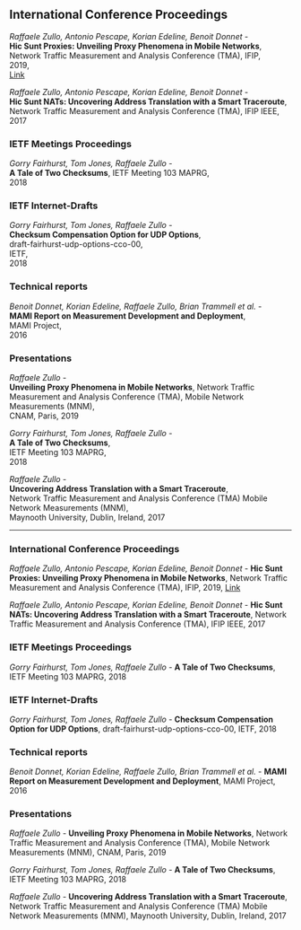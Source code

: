 ## International Conference Proceedings

_Raffaele Zullo, Antonio Pescape, Korian Edeline, Benoit Donnet_ -  
**Hic Sunt Proxies: Unveiling Proxy Phenomena in Mobile Networks**,  
Network Traffic Measurement and Analysis Conference (TMA),  IFIP,  
2019,  
[Link](url) 

_Raffaele Zullo, Antonio Pescape, Korian Edeline, Benoit Donnet_ -  
**Hic Sunt NATs: Uncovering Address Translation with a Smart Traceroute**,  
Network Traffic Measurement and Analysis Conference (TMA), IFIP IEEE, 
2017



### IETF Meetings Proceedings

_Gorry Fairhurst, Tom Jones, Raffaele Zullo_ -  
**A Tale of Two Checksums**, 
IETF Meeting 103 MAPRG,  
2018

### IETF Internet-Drafts
_Gorry Fairhurst, Tom Jones, Raffaele Zullo_ -  
**Checksum Compensation Option for UDP Options**,  
draft-fairhurst-udp-options-cco-00,  
IETF,  
2018

### Technical reports
_Benoit Donnet, Korian Edeline, Raffaele Zullo, Brian Trammell et al._ -  
**MAMI Report on Measurement Development and Deployment**,  
MAMI Project,  
2016

### Presentations
_Raffaele Zullo_ -  
**Unveiling Proxy Phenomena in Mobile Networks**,  Network Traffic Measurement and Analysis Conference (TMA), Mobile Network Measurements (MNM),  
CNAM, Paris, 2019

_Gorry Fairhurst, Tom Jones, Raffaele Zullo_ -  
**A Tale of Two Checksums**,  
IETF Meeting 103 MAPRG,  
2018

_Raffaele Zullo_ -  
**Uncovering Address Translation with a Smart Traceroute**,  
Network Traffic Measurement and Analysis Conference (TMA) Mobile Network Measurements (MNM),  
Maynooth University, Dublin, Ireland, 2017


----------------------



### International Conference Proceedings

_Raffaele Zullo, Antonio Pescape, Korian Edeline, Benoit Donnet_ - 
**Hic Sunt Proxies: Unveiling Proxy Phenomena in Mobile Networks**, 
Network Traffic Measurement and Analysis Conference (TMA), IFIP, 
2019, 
[Link](url) 

_Raffaele Zullo, Antonio Pescape, Korian Edeline, Benoit Donnet_ - 
**Hic Sunt NATs: Uncovering Address Translation with a Smart Traceroute**, 
Network Traffic Measurement and Analysis Conference (TMA), IFIP IEEE, 
2017



### IETF Meetings Proceedings

_Gorry Fairhurst, Tom Jones, Raffaele Zullo_ - 
**A Tale of Two Checksums**, 
IETF Meeting 103 MAPRG, 
2018

### IETF Internet-Drafts
_Gorry Fairhurst, Tom Jones, Raffaele Zullo_ - 
**Checksum Compensation Option for UDP Options**, 
draft-fairhurst-udp-options-cco-00, 
IETF, 
2018

### Technical reports
_Benoit Donnet, Korian Edeline, Raffaele Zullo, Brian Trammell et al._ - 
**MAMI Report on Measurement Development and Deployment**, 
MAMI Project, 
2016

### Presentations
_Raffaele Zullo_ - 
**Unveiling Proxy Phenomena in Mobile Networks**, Network Traffic Measurement and Analysis Conference (TMA), Mobile Network Measurements (MNM), 
CNAM, Paris, 2019

_Gorry Fairhurst, Tom Jones, Raffaele Zullo_ - 
**A Tale of Two Checksums**, 
IETF Meeting 103 MAPRG, 
2018

_Raffaele Zullo_ - 
**Uncovering Address Translation with a Smart Traceroute**, 
Network Traffic Measurement and Analysis Conference (TMA) Mobile Network Measurements (MNM), 
Maynooth University, Dublin, Ireland, 2017
